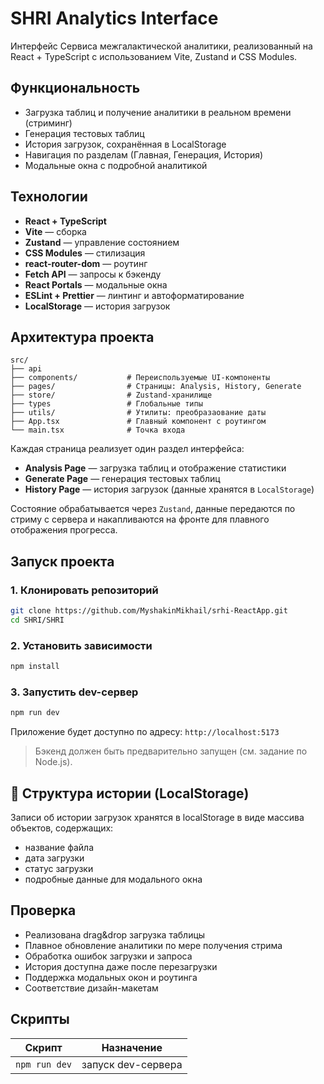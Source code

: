 # SHRI Analytics Interface

Интерфейс Сервиса межгалактической аналитики, реализованный на React + TypeScript с использованием Vite, Zustand и CSS Modules.

## Функциональность

-   Загрузка таблиц и получение аналитики в реальном времени (стриминг)
-   Генерация тестовых таблиц
-   История загрузок, сохранённая в LocalStorage
-   Навигация по разделам (Главная, Генерация, История)
-   Модальные окна с подробной аналитикой

## Технологии

-   **React + TypeScript**
-   **Vite** — сборка
-   **Zustand** — управление состоянием
-   **CSS Modules** — стилизация
-   **react-router-dom** — роутинг
-   **Fetch API** — запросы к бэкенду
-   **React Portals** — модальные окна
-   **ESLint + Prettier** — линтинг и автоформатирование
-   **LocalStorage** — история загрузок

## Архитектура проекта

```
src/
├── api
├── components/           # Переиспользуемые UI-компоненты
├── pages/                # Страницы: Analysis, History, Generate
├── store/                # Zustand-хранилище
├── types                 # Глобальные типы
├── utils/                # Утилиты: преобразаование даты
├── App.tsx               # Главный компонент с роутингом
└── main.tsx              # Точка входа
```

Каждая страница реализует один раздел интерфейса:

-   **Analysis Page** — загрузка таблиц и отображение статистики
-   **Generate Page** — генерация тестовых таблиц
-   **History Page** — история загрузок (данные хранятся в `LocalStorage`)

Состояние обрабатывается через `Zustand`, данные передаются по стриму с сервера и накапливаются на фронте для плавного отображения прогресса.

## Запуск проекта

### 1. Клонировать репозиторий

```bash
git clone https://github.com/MyshakinMikhail/srhi-ReactApp.git
cd SHRI/SHRI
```

### 2. Установить зависимости

```bash
npm install
```

### 3. Запустить dev-сервер

```bash
npm run dev
```

Приложение будет доступно по адресу: `http://localhost:5173`

> Бэкенд должен быть предварительно запущен (см. задание по Node.js).

## 📁 Структура истории (LocalStorage)

Записи об истории загрузок хранятся в localStorage в виде массива объектов, содержащих:

-   название файла
-   дата загрузки
-   статус загрузки
-   подробные данные для модального окна

## Проверка

-   Реализована drag\&drop загрузка таблицы
-   Плавное обновление аналитики по мере получения стрима
-   Обработка ошибок загрузки и запроса
-   История доступна даже после перезагрузки
-   Поддержка модальных окон и роутинга
-   Соответствие дизайн-макетам

## Скрипты

| Скрипт        | Назначение         |
| ------------- | ------------------ |
| `npm run dev` | запуск dev-сервера |
